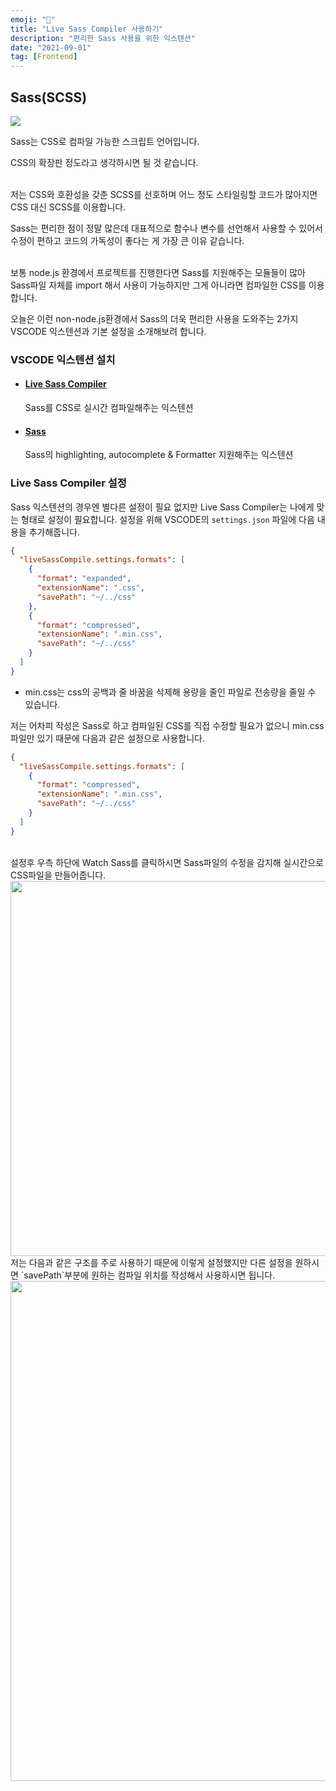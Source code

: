 ```yaml
---
emoji: "📢"
title: "Live Sass Compiler 사용하기"
description: "편리한 Sass 사용을 위한 익스텐션"
date: "2021-09-01"
tag: [Frontend]
---
```


## Sass(SCSS)

<img src="https://user-images.githubusercontent.com/71566740/133248000-62950c37-88dd-491e-8d1f-f0e8c66241e0.png" class="img large"/>

Sass는 CSS로 컴파일 가능한 스크립트 언어입니다.

CSS의 확장판 정도라고 생각하시면 될 것 같습니다.

<br>저는 CSS와 호환성을 갖춘 SCSS를 선호하며 어느 정도 스타일링할 코드가 많아지면 CSS 대신 SCSS를 이용합니다.

Sass는 편리한 점이 정말 많은데 대표적으로 함수나 변수를 선언해서 사용할 수 있어서 수정이 편하고 코드의 가독성이 좋다는 게 가장 큰 이유 같습니다.

<br>보통 node.js 환경에서 프로젝트를 진행한다면 Sass를 지원해주는 모듈들이 많아 Sass파일 자체를 import 해서 사용이 가능하지만 그게 아니라면 컴파일한 CSS를 이용합니다.

오늘은 이런 non-node.js환경에서 Sass의 더욱 편리한 사용을 도와주는 2가지 VSCODE 익스텐션과 기본 설정을 소개해보려 합니다.

### VSCODE 익스텐션 설치

- #### [Live Sass Compiler](https://marketplace.visualstudio.com/items?itemName=ritwickdey.live-sass)

  Sass를 CSS로 실시간 컴파일해주는 익스텐션

- #### [Sass](https://marketplace.visualstudio.com/items?itemName=Syler.sass-indented)
  Sass의 highlighting, autocomplete & Formatter 지원해주는 익스텐션

### Live Sass Compiler 설정

Sass 익스텐션의 경우엔 별다른 설정이 필요 없지만 Live Sass Compiler는 나에게 맞는 형태로 설정이 필요합니다.
설정을 위해 VSCODE의 `settings.json` 파일에 다음 내용을 추가해줍니다.

```json
{
  "liveSassCompile.settings.formats": [
    {
      "format": "expanded",
      "extensionName": ".css",
      "savePath": "~/../css"
    },
    {
      "format": "compressed",
      "extensionName": ".min.css",
      "savePath": "~/../css"
    }
  ]
}
```

- min.css는 css의 공백과 줄 바꿈을 삭제해 용량을 줄인 파일로 전송량을 줄일 수 있습니다.

저는 어차피 작성은 Sass로 하고 컴파일된 CSS를 직접 수정할 필요가 없으니 min.css파일만 있기 때문에 다음과 같은 설정으로 사용합니다.

```json
{
  "liveSassCompile.settings.formats": [
    {
      "format": "compressed",
      "extensionName": ".min.css",
      "savePath": "~/../css"
    }
  ]
}
```

<br/>

<div class="img-txt-wrap">
    <div class="img-wrap">
      설정후 우측 하단에 Watch Sass를 클릭하시면 Sass파일의 수정을 감지해 실시간으로 CSS파일을 만들어줍니다.
      <img  width="600" src="https://user-images.githubusercontent.com/71566740/133251442-d957eeaf-b125-4419-87bf-0fd5aa3f0413.png"/>
      <br/>
      저는 다음과 같은 구조를 주로 사용하기 때문에 이렇게 설정했지만 다른 설정을 원하시면 `savePath`부분에 원하는 컴파일 위치를 작성해서 사용하시면 됩니다.
       <img  width="800" src="https://user-images.githubusercontent.com/71566740/133251746-ffd66e52-3d03-42cd-8bfd-0d90f861854b.png"/>
    </div>
</div>
